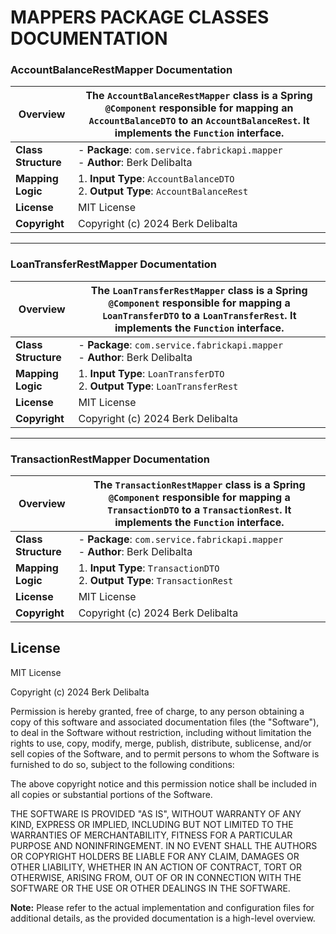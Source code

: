 # MAPPERS PACKAGE CLASSES DOCUMENTATION

### AccountBalanceRestMapper Documentation

| **Overview** | The `AccountBalanceRestMapper` class is a Spring `@Component` responsible for mapping an `AccountBalanceDTO` to an `AccountBalanceRest`. It implements the `Function` interface. |
| --- | --- |
| **Class Structure** | - **Package**: `com.service.fabrickapi.mapper`<br>- **Author**: Berk Delibalta |
| **Mapping Logic** | 1. **Input Type**: `AccountBalanceDTO`<br>2. **Output Type**: `AccountBalanceRest` |
| **License** | MIT License |
| **Copyright** | Copyright (c) 2024 Berk Delibalta |

---

### LoanTransferRestMapper Documentation

| **Overview** | The `LoanTransferRestMapper` class is a Spring `@Component` responsible for mapping a `LoanTransferDTO` to a `LoanTransferRest`. It implements the `Function` interface. |
| --- | --- |
| **Class Structure** | - **Package**: `com.service.fabrickapi.mapper`<br>- **Author**: Berk Delibalta |
| **Mapping Logic** | 1. **Input Type**: `LoanTransferDTO`<br>2. **Output Type**: `LoanTransferRest` |
| **License** | MIT License |
| **Copyright** | Copyright (c) 2024 Berk Delibalta |

---

### TransactionRestMapper Documentation

| **Overview** | The `TransactionRestMapper` class is a Spring `@Component` responsible for mapping a `TransactionDTO` to a `TransactionRest`. It implements the `Function` interface. |
| --- | --- |
| **Class Structure** | - **Package**: `com.service.fabrickapi.mapper`<br>- **Author**: Berk Delibalta |
| **Mapping Logic** | 1. **Input Type**: `TransactionDTO`<br>2. **Output Type**: `TransactionRest` |
| **License** | MIT License |
| **Copyright** | Copyright (c) 2024 Berk Delibalta |

## License

MIT License

Copyright (c) 2024 Berk Delibalta

Permission is hereby granted, free of charge, to any person obtaining a copy
of this software and associated documentation files (the "Software"), to deal
in the Software without restriction, including without limitation the rights
to use, copy, modify, merge, publish, distribute, sublicense, and/or sell
copies of the Software, and to permit persons to whom the Software is
furnished to do so, subject to the following conditions:

The above copyright notice and this permission notice shall be included in
all copies or substantial portions of the Software.

THE SOFTWARE IS PROVIDED "AS IS", WITHOUT WARRANTY OF ANY KIND, EXPRESS OR
IMPLIED, INCLUDING BUT NOT LIMITED TO THE WARRANTIES OF MERCHANTABILITY,
FITNESS FOR A PARTICULAR PURPOSE AND NONINFRINGEMENT. IN NO EVENT SHALL THE
AUTHORS OR COPYRIGHT HOLDERS BE LIABLE FOR ANY CLAIM, DAMAGES OR OTHER
LIABILITY, WHETHER IN AN ACTION OF CONTRACT, TORT OR OTHERWISE, ARISING FROM,
OUT OF OR IN CONNECTION WITH THE SOFTWARE OR THE USE OR OTHER DEALINGS IN
THE SOFTWARE.

**Note:** Please refer to the actual implementation and configuration files for additional details, as the provided documentation is a high-level overview.